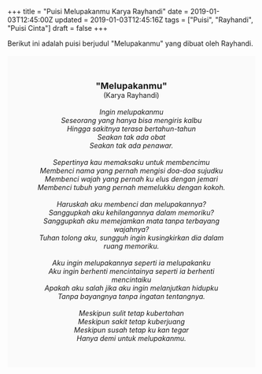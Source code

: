 +++
title = "Puisi Melupakanmu Karya Rayhandi"
date = 2019-01-03T12:45:00Z
updated = 2019-01-03T12:45:16Z
tags = ["Puisi", "Rayhandi", "Puisi Cinta"]
draft = false
+++

<div dir="ltr" style="text-align: left;" trbidi="on"><div style="text-align: justify;">Berikut ini adalah puisi berjudul "Melupakanmu" yang dibuat oleh Rayhandi.</div><br /><div style="background: #FAFAFA; font-size: 14px; height: auto; margin: 0 auto; padding: 50px; text-align: center; width: auto;"><span style="font-size: 18px;"><b>"Melupakanmu"</b></span><br />(Karya Rayhandi)<br /><br /><i>Ingin melupakanmu<br />Seseorang yang hanya bisa mengiris kalbu<br />Hingga sakitnya terasa bertahun-tahun<br />Seakan tak ada obat<br />Seakan tak ada penawar.<br /><br />Sepertinya kau memaksaku untuk membencimu<br />Membenci nama yang pernah mengisi doa-doa sujudku<br />Membenci wajah yang pernah ku elus dengan jemari<br />Membenci tubuh yang pernah memelukku dengan kokoh.<br /><br />Haruskah aku membenci dan melupakannya?<br />Sanggupkah aku kehilangannya dalam memoriku?<br />Sanggupkah aku memejamkan mata tanpa terbayang wajahnya?<br />Tuhan tolong aku, sungguh ingin kusingkirkan dia dalam ruang memoriku.<br /><br />Aku ingin melupakannya seperti ia melupakanku<br />Aku ingin berhenti mencintainya seperti ia berhenti mencintaiku<br />Apakah aku salah jika aku ingin melanjutkan hidupku<br />Tanpa bayangnya tanpa ingatan tentangnya.<br /><br />Meskipun sulit tetap kubertahan<br />Meskipun sakit tetap kuberjuang<br />Meskipun susah tetap ku kan tegar<br />Hanya demi untuk melupakanmu.</i> </div></div>
